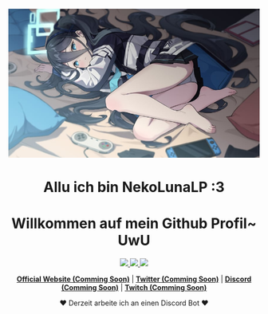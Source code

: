 <p align="center">
  <img src="banner.png">
</p>

<h1 align="center">Allu ich bin NekoLunaLP :3</h1>
<h1 align="center">Willkommen auf mein Github Profil~ UwU</h1>

<div align="center">
  <a href="https://github.com/NekoLunaLP">
  <img hight="150em" src="https://github-readme-stats.vercel.app/api/top-langs/?username=NekoLunaLP&layout=compact&langs_count=7&theme=react&border=ff9c19&hide_border=true"/>
  <img hight="150em" src="https://github-readme-stats.vercel.app/api?username=NekoLunaLP&show_icons=true&theme=react&include_all_commits=true&count_private=true&border=ff9c19&hide_border=true"/>
  <img hight="150em" src="https://github-readme-streak-stats.herokuapp.com/?user=NekoLunaLP&theme=react&border=ff9c19&hide_border=true"/>
</div>

<p align="center">
  <strong><a href="#">Official Website (Comming Soon)</a></strong> |
  <strong><a href="#">Twitter (Comming Soon)</a></strong> |
  <strong><a href="#">Discord (Comming Soon)</a></strong> |
  <strong><a href="#">Twitch (Comming Soon)</a></strong>
</p>

<p align="center">❤ Derzeit arbeite ich an einen Discord Bot ❤</p>
